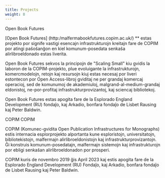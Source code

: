 ```yaml
---
title: Projects
weight: 8
---
```


Open Book Futures

[Open Book Futures] (http:/malfermabookfutures.copim.ac.uk/) ** estas projekto por signife vastigi esencajn infrastrukturojn kreitajn fare de COPIM por atingi paŝoŝanĝon en kiel komunum-posedata senkaŝa alirlibroeldonado estas liverita.

Open Book Futures sekvos la principojn de "Scaling Small" kiu gvidis la laboron de la COPIM-projekto, plue evoluigante la infrastrukturojn, komercmodelojn, retojn kaj resursojn kiuj estas necesaj por liveri estontecon por Open Access-libroj gviditaj ne per grandaj komercaj operacioj, sed de komunumoj de akademiuloj, malgrand-al-medium-grandaj eldonistoj, ne-por-profitaj infrastrukturprovizantoj, kaj sciencaj bibliotekoj.

Open Book Futures estas apogita fare de la Esplorado England Development (RU) fondaĵo, kaj Arkadio, bonfara fondaĵo de Lisbet Rausing kaj Peter Baldwin.

COPIM COPIM

COPIM (Komunec-gvidita Open Publication Infrastructures for Monographs) estis internacia esplorprojekto alportanta kune esploristojn, universitatojn, bibliotekistojn, malfermajn alirlibroeldonistojn kaj infrastrukturprovizantojn. Ĝi konstruis komunum-posedatajn, malfermajn sistemojn kaj infrastrukturojn por ebligi senkaŝan alirlibroeldonadon por prosperi.

COPIM kuris de novembro 2019 ĝis April 2023 kaj estis apogita fare de la Esplorado England Development (RU) Fondaĵo, kaj Arkadio, bonfara fondaĵo de Lisbet Rausing kaj Peter Baldwin.